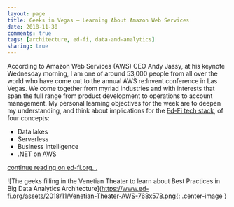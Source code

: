 ```yaml
---
layout: page
title: Geeks in Vegas – Learning About Amazon Web Services
date: 2018-11-30
comments: true
tags: [architecture, ed-fi, data-and-analytics]
sharing: true
---
```


According to Amazon Web Services (AWS) CEO Andy Jassy, at his keynote Wednesday morning, I am one of around 53,000 people from all over the world who have come out to the annual AWS re:Invent conference in Las Vegas. We come together from myriad industries and with interests that span the full range from product development to operations to account management. My personal learning objectives for the week are to deepen my understanding, and think about implications for the [Ed-Fi tech stack](https://techdocs.ed-fi.org/#space-menu-link-content), of four concepts:

* Data lakes
* Serverless
* Business intelligence
* .NET on AWS

[continue reading on ed-fi.org...](https://www.ed-fi.org/blog/2018/11/geeks-vegas-learning-amazon-web-services/)

![The geeks filling in the Venetian Theater to learn about Best Practices in Big Data Analytics Architecture](https://www.ed-fi.org/assets/2018/11/Venetian-Theater-AWS-768x578.png{: .center-image }
